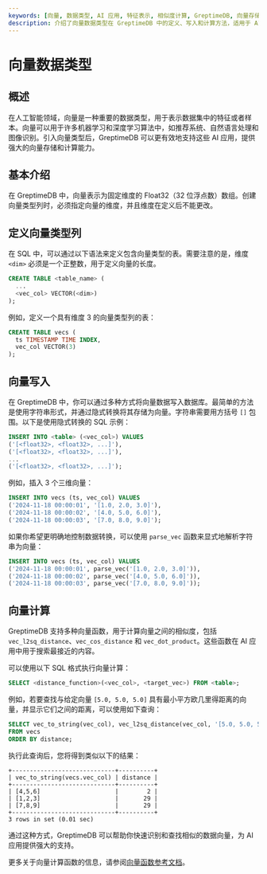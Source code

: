 ```yaml
---
keywords: [向量, 数据类型, AI 应用, 特征表示, 相似度计算, GreptimeDB, 向量存储, 向量计算]
description: 介绍了向量数据类型在 GreptimeDB 中的定义、写入和计算方法，适用于 AI 应用中的特征表示和相似度计算。
---
```


# 向量数据类型

## 概述

在人工智能领域，向量是一种重要的数据类型，用于表示数据集中的特征或者样本。向量可以用于许多机器学习和深度学习算法中，如推荐系统、自然语言处理和图像识别。引入向量类型后，GreptimeDB 可以更有效地支持这些 AI 应用，提供强大的向量存储和计算能力。

## 基本介绍

在 GreptimeDB 中，向量表示为固定维度的 Float32（32 位浮点数）数组。创建向量类型列时，必须指定向量的维度，并且维度在定义后不能更改。

## 定义向量类型列

在 SQL 中，可以通过以下语法来定义包含向量类型的表。需要注意的是，维度 `<dim>` 必须是一个正整数，用于定义向量的长度。

```sql
CREATE TABLE <table_name> (
  ...
  <vec_col> VECTOR(<dim>)
);
```

例如，定义一个具有维度 3 的向量类型列的表：

```sql
CREATE TABLE vecs (
  ts TIMESTAMP TIME INDEX,
  vec_col VECTOR(3)
);
```

## 向量写入

在 GreptimeDB 中，你可以通过多种方式将向量数据写入数据库。最简单的方法是使用字符串形式，并通过隐式转换将其存储为向量。字符串需要用方括号 `[]` 包围。以下是使用隐式转换的 SQL 示例：

```sql
INSERT INTO <table> (<vec_col>) VALUES
('[<float32>, <float32>, ...]'),
('[<float32>, <float32>, ...]'),
...
('[<float32>, <float32>, ...]');
```

例如，插入 3 个三维向量：

```sql
INSERT INTO vecs (ts, vec_col) VALUES
('2024-11-18 00:00:01', '[1.0, 2.0, 3.0]'),
('2024-11-18 00:00:02', '[4.0, 5.0, 6.0]'),
('2024-11-18 00:00:03', '[7.0, 8.0, 9.0]');
```

如果你希望更明确地控制数据转换，可以使用 `parse_vec` 函数来显式地解析字符串为向量：

```sql
INSERT INTO vecs (ts, vec_col) VALUES
('2024-11-18 00:00:01', parse_vec('[1.0, 2.0, 3.0]')),
('2024-11-18 00:00:02', parse_vec('[4.0, 5.0, 6.0]')),
('2024-11-18 00:00:03', parse_vec('[7.0, 8.0, 9.0]'));
```

## 向量计算

GreptimeDB 支持多种向量函数，用于计算向量之间的相似度，包括 `vec_l2sq_distance`、`vec_cos_distance` 和 `vec_dot_product`。这些函数在 AI 应用中用于搜索最接近的内容。

可以使用以下 SQL 格式执行向量计算：

```sql
SELECT <distance_function>(<vec_col>, <target_vec>) FROM <table>;
```

例如，若要查找与给定向量 `[5.0, 5.0, 5.0]` 具有最小平方欧几里得距离的向量，并显示它们之间的距离，可以使用如下查询：

```sql
SELECT vec_to_string(vec_col), vec_l2sq_distance(vec_col, '[5.0, 5.0, 5.0]') AS distance 
FROM vecs 
ORDER BY distance;
```

执行此查询后，您将得到类似以下的结果：

```
+-----------------------------+----------+
| vec_to_string(vecs.vec_col) | distance |
+-----------------------------+----------+
| [4,5,6]                     |        2 |
| [1,2,3]                     |       29 |
| [7,8,9]                     |       29 |
+-----------------------------+----------+
3 rows in set (0.01 sec)
```

通过这种方式，GreptimeDB 可以帮助你快速识别和查找相似的数据向量，为 AI 应用提供强大的支持。

更多关于向量计算函数的信息，请参阅[向量函数参考文档](/reference/sql/functions/vector.md)。
